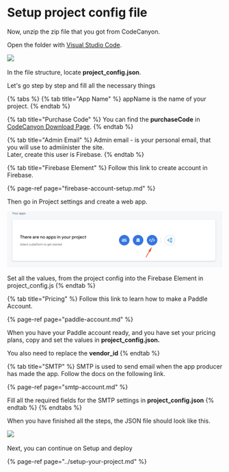 # Setup project config file

Now, unzip the zip file that you got from CodeCanyon. 

Open the folder with [Visual Studio Code](https://code.visualstudio.com).

![](https://support-hub--assets.s3.eu-west-2.amazonaws.com/assets/74/images/3aKiHW22V7xW0i9SKqTfnfKyojFMMbuHhzo9B5oq.png)

In the file structure, locate **project\_config.json**. 

Let's go step by step and fill all the necessary things

{% tabs %}
{% tab title="App Name" %}
appName is the name of your project.
{% endtab %}

{% tab title="Purchase Code" %}
You can find the **purchaseCode** in [CodeCanyon Download Page](https://codecanyon.net/downloads?utf8=%E2%9C%93&filter_by=codecanyon.net&sort_by=Date+Purchased&order=desc&page=1).
{% endtab %}

{% tab title="Admin Email" %}
Admin email  - is your personal email, that you will use to admiinister the site.   
Later, create this user is Firebase.
{% endtab %}

{% tab title="Firebase Element" %}
Follow this link to create account in Firebase.

{% page-ref page="firebase-account-setup.md" %}

Then go in Project settings and create a web app.

![](../../.gitbook/assets/project_settings_web_app.png)

Set all the values, from the project config into the Firebase Element in project\_config.js
{% endtab %}

{% tab title="Pricing" %}
Follow this link to learn how to make a Paddle Account. 

{% page-ref page="paddle-account.md" %}

When you have your Paddle account ready, and you have set your pricing plans, copy and set the values in **project\_config.json.** 

You also need to replace the **vendor\_id**
{% endtab %}

{% tab title="SMTP" %}
SMTP is used to send email when the app producer has made the app. Follow the docs on the following link.

{% page-ref page="smtp-account.md" %}

Fill all the required fields for the SMTP settings in **project\_config.json**
{% endtab %}
{% endtabs %}

When you have finished all the steps, the JSON file should look like this.

![](https://support-hub--assets.s3.eu-west-2.amazonaws.com/assets/74/images/S1qSHGsJkrVbqAHyo15dSnFrBYx8gJz2rjD5mxIW.png)

Next, you can continue on Setup and deploy

{% page-ref page="../setup-your-project.md" %}

